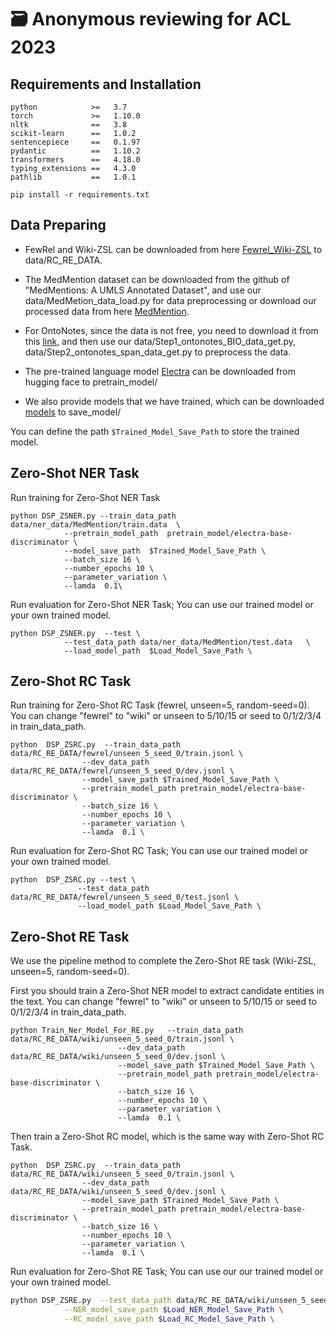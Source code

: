 # :card_file_box: Anonymous reviewing for ACL 2023

## Requirements and Installation
```
python            >=   3.7
torch             >=   1.10.0
nltk              ==   3.8
scikit-learn      ==   1.0.2
sentencepiece     ==   0.1.97
pydantic          ==   1.10.2
transformers      ==   4.18.0
typing_extensions ==   4.3.0
pathlib           ==   1.0.1
```

```
pip install -r requirements.txt
```

## Data Preparing 

* FewRel and Wiki-ZSL can be downloaded from here [Fewrel_Wiki-ZSL](https://www.dropbox.com/s/lhmuc50r8bzmuov/RC_RE_DATA.zip?dl=0) to data/RC_RE_DATA.
* The MedMention dataset can be downloaded from the github of "MedMentions: A UMLS Annotated Dataset", and use our data/MedMetion_data_load.py for data preprocessing or download our processed data from here [MedMention](https://www.dropbox.com/s/1733hrax5rnzkuu/ner_data.zip?dl=0). 
* For OntoNotes, since the data is not free, you need to download it from this [link](https://catalog.ldc.upenn.edu/LDC2013T19), and then use our data/Step1_ontonotes_BIO_data_get.py, data/Step2_ontonotes_span_data_get.py to preprocess the data.
* The pre-trained language model [Electra](https://huggingface.co/google/electra-base-discriminator) can be downloaded from hugging face   to  pretrain_model/

* We also provide models that we have trained, which can be downloaded [models](https://www.dropbox.com/scl/fo/vy48wy2j5vrcm7mva46jk/h?dl=0&rlkey=ljht4tnsdwpwe918a3umxw2a2) to save_model/

You can define the path `$Trained_Model_Save_Path` to store the trained model.

## Zero-Shot NER Task

Run training for Zero-Shot NER Task
```
python DSP_ZSNER.py --train_data_path data/ner_data/MedMention/train.data  \
            --pretrain_model_path  pretrain_model/electra-base-discriminator \
            --model_save_path  $Trained_Model_Save_Path \
            --batch_size 16 \
            --number_epochs 10 \
            --parameter_variation \
            --lamda  0.1\
```


Run evaluation for Zero-Shot NER Task; You can use our trained model or your own trained model.

```
python DSP_ZSNER.py  --test \
            --test_data_path data/ner_data/MedMention/test.data   \
            --load_model_path  $Load_Model_Save_Path \
```

## Zero-Shot RC Task


Run training for Zero-Shot RC Task (fewrel, unseen=5, random-seed=0). You can change "fewrel" to "wiki" or unseen to 5/10/15 or seed to 0/1/2/3/4 in train_data_path.

```
python  DSP_ZSRC.py  --train_data_path data/RC_RE_DATA/fewrel/unseen_5_seed_0/train.jsonl \
                --dev_data_path  data/RC_RE_DATA/fewrel/unseen_5_seed_0/dev.jsonl \
                --model_save_path $Trained_Model_Save_Path \
                --pretrain_model_path pretrain_model/electra-base-discriminator \
                --batch_size 16 \
                --number_epochs 10 \
                --parameter_variation \
                --lamda  0.1 \
```

Run evaluation for Zero-Shot RC Task; You can use our trained model or your own trained model.

```
python  DSP_ZSRC.py --test \
               --test_data_path data/RC_RE_DATA/fewrel/unseen_5_seed_0/test.jsonl \
               --load_model_path $Load_Model_Save_Path \
```

## Zero-Shot RE Task

We use the pipeline method to complete the Zero-Shot RE task (Wiki-ZSL, unseen=5, random-seed=0).

First you should train a Zero-Shot NER model to extract candidate entities in the text. You can change "fewrel" to "wiki" or unseen to 5/10/15 or seed to 0/1/2/3/4 in train_data_path.

```
python Train_Ner_Model_For_RE.py   --train_data_path data/RC_RE_DATA/wiki/unseen_5_seed_0/train.jsonl \
                        --dev_data_path data/RC_RE_DATA/wiki/unseen_5_seed_0/dev.jsonl \
                        --model_save_path $Trained_Model_Save_Path \
                        --pretrain_model_path pretrain_model/electra-base-discriminator \
                        --batch_size 16 \
                        --number_epochs 10 \
                        --parameter_variation \
                        --lamda  0.1 \
```

Then train a Zero-Shot RC model, which is the same way with Zero-Shot RC Task.

```
python  DSP_ZSRC.py  --train_data_path data/RC_RE_DATA/wiki/unseen_5_seed_0/train.jsonl \
                --dev_data_path  data/RC_RE_DATA/wiki/unseen_5_seed_0/dev.jsonl \
                --model_save_path $Trained_Model_Save_Path \
                --pretrain_model_path pretrain_model/electra-base-discriminator \
                --batch_size 16 \
                --number_epochs 10 \
                --parameter_variation \
                --lamda  0.1 \
```


Run evaluation for Zero-Shot RE Task; You can use our our trained model or your own trained model.
```bash
python DSP_ZSRE.py  --test_data_path data/RC_RE_DATA/wiki/unseen_5_seed_0/test.jsonl \
            --NER_model_save_path $Load_NER_Model_Save_Path \
            --RC_model_save_path $Load_RC_Model_Save_Path \
```
